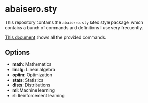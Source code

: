 # abaisero.sty

This repository contains the `abaisero.sty` latex style package, which contains
a bunch of commands and definitions I use very frequently.

[This document][example] shows all the provided commands.

[example]: example.pdf

## Options

 * **math**:  Mathematics
 * **linalg**:  Linear algebra
 * **optim**: Optimization
 * **stats**: Statistics
 * **dists**: Distributions
 * **ml**: Machine learning
 * **rl**: Reinforcement learning
